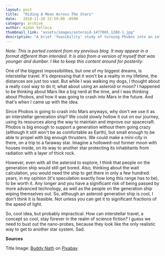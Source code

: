 ```yaml
---
layout: post
title:  "Riding A Moon Across The Stars"
date:   2018-11-20 22:59:00 -0500
category: archive
author: Aidan Velleca
thumbnail_link: "assets/images/asteroid-1477065_1280-1.jpg"
description: "A brief 'feasibility' study of turning Phobos into an intersteller generation ship"
---
```

*Note: This is ported content from my previous blog. It may appear in a format different than intended. It is also from a version of myself that was younger and dumber. I like to keep this content around for posterity.*

One of the biggest impossibilities, but one of my biggest dreams, is interstellar travel. It's depressing that it won't be a reality in my lifetime, the distances are just too vast. But while I was walking my dogs, I thought about a really cool way to do it; what about using an asteroid or moon? I happened to be thinking about Mars like a big nerd at the time, and I was thinking about Phobos, and how it was going to crash into Mars in the future. And that's when I came up with the idea.

Since Phobos is going to crash into Mars anyways, why don't we use it as an interstellar generation ship? We could slowly hollow it out on our journey, using its resources along the way to maintain and improve our spacecraft. Phobos is big enough to support a generation without them going crazy (although it still won't be as comfortable as Earth), but small enough to be able to propel with big enough thrusters. We could make a mini-city in there, on a trip to a faraway star. Imagine a hollowed-out former moon with houses inside, on its way to another star protecting its inhabitants from radiation with a layer of thick rock.

However, even with all the asteroid to explore, I think that people on the generation ship would still get bored. Also, thinking about the wait calculation, you would need the ship to get there in only a few hundred years, in my opinion (it's speculation exactly how long this range has to be), to be worth it. Any longer and you have a significant risk of being passed by more advanced technology, as well as the people on the generation ship wiping themselves out. So, although an asteroid generation ship is cool, I don't think it is feasible. Not unless you can get it to significant fractions of the speed of light.

So, cool idea, but probably impractical. How can interstellar travel, a concept so cool, stay forever in the realm of science fiction? I guess we need to bust out the nano-probes, because they look like the only realistic way to get to another star system. Sad.

**Sources** 

Title Image: [Buddy Nath](https://pixabay.com/en/users/Buddy_Nath-2005766/) on [Pixabay](https://pixabay.com/en/asteroid-space-stars-meteor-1477065/)